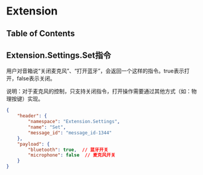 # Extension

## Table of Contents


## Extension.Settings.Set指令

用户对音箱说“关闭麦克风”、“打开蓝牙”，会返回一个这样的指令。true表示打开，false表示关闭。

说明：对于麦克风的控制，只支持关闭指令，打开操作需要通过其他方式（如：物理按键）实现。

```json
{
    "header": {
        "namespace": "Extension.Settings",
        "name": "Set",
        "message_id": "message_id-1344"
    },
    "payload": {
        "bluetooth": true,  // 蓝牙开关
        "microphone": false  // 麦克风开关
    }
}
```

